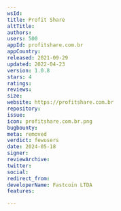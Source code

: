 ```yaml
---
wsId: 
title: Profit Share
altTitle: 
authors: 
users: 500
appId: profitshare.com.br
appCountry: 
released: 2021-09-29
updated: 2022-04-23
version: 1.0.8
stars: 4
ratings: 
reviews: 
size: 
website: https://profitshare.com.br
repository: 
issue: 
icon: profitshare.com.br.png
bugbounty: 
meta: removed
verdict: fewusers
date: 2024-05-18
signer: 
reviewArchive: 
twitter: 
social: 
redirect_from: 
developerName: Fastcoin LTDA
features: 

---
```


